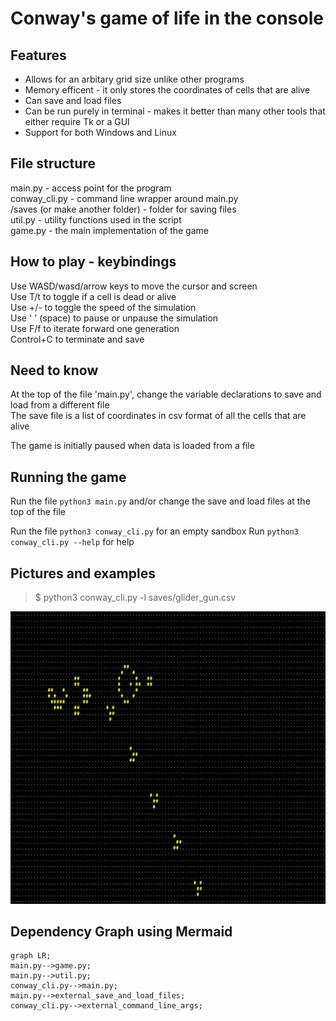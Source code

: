 # Conway's game of life in the console

## Features
  * Allows for an arbitary grid size unlike other programs
  * Memory efficent - it only stores the coordinates of cells that are alive
  * Can save and load files
  * Can be run purely in terminal - makes it better than many other tools that either require Tk or a GUI
  * Support for both Windows and Linux


## File structure
  main.py - access point for the program  
  conway_cli.py - command line wrapper around main.py  
  /saves (or make another folder) - folder for saving files  
  util.py - utility functions used in the script  
  game.py - the main implementation of the game  

## How to play - keybindings
  Use WASD/wasd/arrow keys to move the cursor and screen  
  Use T/t to toggle if a cell is dead or alive  
  Use +/- to toggle the speed of the simulation  
  Use ' ' (space) to pause or unpause the simulation  
  Use F/f to iterate forward one generation  
 Control+C to terminate and save

## Need to know
  At the top of the file 'main.py', change the variable declarations to save and load from a different file  
  The save file is a list of coordinates in csv format of all the cells that are alive 

  The game is initially paused when data is loaded from a file 


## Running the game  
  Run the file `python3 main.py` and/or change the save and load files at the top of the file

  Run the file `python3 conway_cli.py` for an empty sandbox
  Run `python3 conway_cli.py --help` for help

## Pictures and examples
  >$ python3 conway_cli.py -l saves/glider_gun.csv 

  ![A screenshot showing a working glider gun and several gliders from the above command](glider_gun_in_action.png "The image produced from the above command")

## Dependency Graph using Mermaid

  ```mermaid
  graph LR;
  main.py-->game.py;
  main.py-->util.py;
  conway_cli.py-->main.py;
  main.py-->external_save_and_load_files;
  conway_cli.py-->external_command_line_args;
  ```
